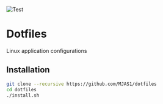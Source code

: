 ![Test](https://github.com/MJAS1/dotfiles/workflows/Test/badge.svg)
# Dotfiles

Linux application configurations

## Installation

```bash
git clone --recursive https://github.com/MJAS1/dotfiles
cd dotfiles
./install.sh
```
